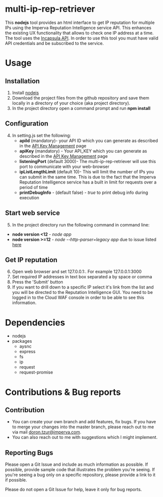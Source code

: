 # multi-ip-rep-retriever
This **nodejs** tool provides an html interface to get IP reputation for multiple IPs using the Imperva Reputation Intelligence service API. This enhances the existing UX functionality that allows to check one IP address at a time.
The tool uses the [Incapsula API](https://docs.incapsula.com/Content/API/api.htm).
In order to use this tool you must have valid API credentials and be subscribed to the service.

# Usage
## Installation
1. Install [nodejs](https://nodejs.org/en/download/) 
2. Download the project files from the github repository and save them locally in a directory of your choice (aka project directory).
3. In the project directory open a command prompt and run **npm install**
## Configuration
4. In setting.js set the following:
   - **apiId** (mandatory)- your API ID which you can generate as described in the [API Key Management](https://docs.incapsula.com/Content/management-console-and-settings/api-keys.htm) page
   - **apiKey** (mandatory) - Your API_KEY which you can generate as described in the [API Key Management](https://docs.incapsula.com/Content/management-console-and-settings/api-keys.htm) page
   - **listeningPort** (default 3000)- The multi-ip-rep-retriever will use this port to communicate with your web-browser
   - **ipListLengthLimit** (default 10)- This will limit the number of IPs you can submit in the same time. This is due to the fact that the  Imperva Reputation Intelligence service has a built in limit for requests over a period of time
   - **printDebugInfo** - (default false) - *true* to print debug info during execution	
   
## Start web service
5. In the project directory run the following command in command line: 
- **node version <12** - *node app*
- **node version >=12** - *node --http-parser=legacy app* due to issue listed [here](https://github.com/nodejs/node/issues/27711)

## Get IP reputation
6. Open web browser and set 127.0.0.1:<port number>. For example 127.0.0.1:3000
7. Set required IP addresses in text box separated a by space or comma
8. Press the 'Submit' button
9. If you want to drill down to a specific IP select it's link from the list and you will be directed to the Reputation Intelligence GUI.
   You need to be logged in to the Cloud WAF console in order to be able to see this information.

# Dependencies
- nodejs
- packages
  - aysnc
  - express
  - fs
  - ip
  - request
  - request-promise

# Contributions & Bug reports
## Contribution
- You can create your own branch and add features, fix bugs.
If you have to merge your changes into the master branch, please reach out to me via mail doron.tzur@imperva.com.
- You can also reach out to me with suggestions which I might implement.

## Reporting Bugs
Please open a Git Issue and include as much information as possible. If possible, provide sample code that illustrates the problem you're seeing. If you're seeing a bug only on a specific repository, please provide a link to it if possible.

Please do not open a Git Issue for help, leave it only for bug reports.
